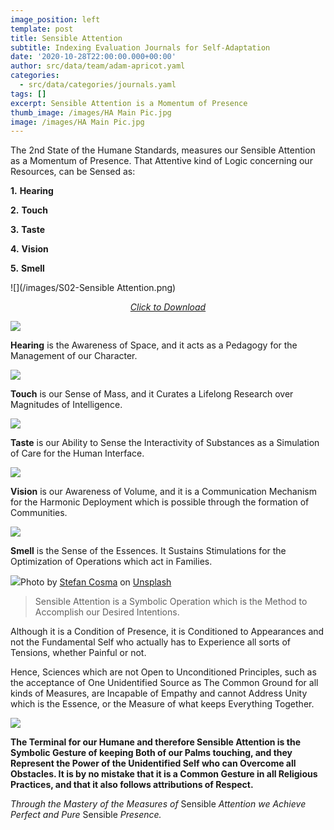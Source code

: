 ```yaml
---
image_position: left
template: post
title: Sensible Attention
subtitle: Indexing Evaluation Journals for Self-Adaptation
date: '2020-10-28T22:00:00.000+00:00'
author: src/data/team/adam-apricot.yaml
categories:
  - src/data/categories/journals.yaml
tags: []
excerpt: Sensible Attention is a Momentum of Presence
thumb_image: /images/HA Main Pic.jpg
image: /images/HA Main Pic.jpg
---
```

The 2nd State of the Humane Standards, measures our Sensible Attention as a Momentum of Presence. That Attentive kind of Logic concerning our Resources, can be Sensed as:

**1.** **Hearing**

**2.** **Touch**

**3.** **Taste**

**4.** **Vision**

**5.** **Smell**

![](/images/S02-Sensible Attention.png)
*<p align="center"><a href="/images/S02-Sensible Attention.png" download>Click to Download</a><br></p>*

![](https://cdn-images-1.medium.com/max/906/1*3ZiccPJU1H-pAcvE1TsgFw.png)

**Hearing** is the Awareness of Space, and it acts as a Pedagogy for the Management of our Character.

![](https://cdn-images-1.medium.com/max/906/1*2A24Z9g80mhf2wn63umZlA.png)

**Touch** is our Sense of Mass, and it Curates a Lifelong Research over Magnitudes of Intelligence.

![](https://cdn-images-1.medium.com/max/906/1*8DFSurI8oR1rRlHzbm3Wzw.png)

**Taste** is our Ability to Sense the Interactivity of Substances as a Simulation of Care for the Human Interface.

![](https://cdn-images-1.medium.com/max/906/1*DwHdUKmdLuUNphoUnGXqig.png)

**Vision** is our Awareness of Volume, and it is a Communication Mechanism for the Harmonic Deployment which is possible through the formation of Communities.

![](https://cdn-images-1.medium.com/max/906/1*siTtaQX6PyTC3RNmALIVtA.png)

**Smell** is the Sense of the Essences. It Sustains Stimulations for the Optimization of Operations which act in Families.

![](https://cdn-images-1.medium.com/max/906/0*SRuP6AL7ttSGZIcR)Photo by [Stefan Cosma](https://unsplash.com/@stefanbc?utm_source=medium&utm_medium=referral) on [Unsplash](https://unsplash.com?utm_source=medium&utm_medium=referral)

> Sensible Attention is a Symbolic Operation which is the Method to Accomplish our Desired Intentions.

Although it is a Condition of Presence, it is Conditioned to Appearances and not the Fundamental Self who actually has to Experience all sorts of Tensions, whether Painful or not.

Hence, Sciences which are not Open to Unconditioned Principles, such as the acceptance of One Unidentified Source as The Common Ground for all kinds of Measures, are Incapable of Empathy and cannot Address Unity which is the Essence, or the Measure of what keeps Everything Together.

![](https://cdn-images-1.medium.com/max/906/1*V-yeafwBpzLUyCcnJ2TXaA.png)

**The Terminal for our Humane and therefore Sensible Attention is the Symbolic Gesture of keeping Both of our Palms touching, and they Represent the Power of the Unidentified Self who can Overcome all Obstacles. It is by no mistake that it is a Common Gesture in all Religious Practices, and that it also follows attributions of Respect.**

_Through the Mastery of the Measures of_ Sensible _Attention we Achieve Perfect and Pure_ Sensible _Presence._
